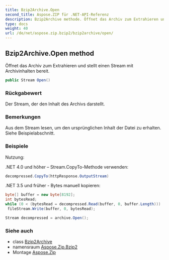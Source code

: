 ```yaml
---
title: Bzip2Archive.Open
second_title: Aspose.ZIP für .NET-API-Referenz
description: Bzip2Archive methode. Öffnet das Archiv zum Extrahieren und stellt einen Stream mit Archivinhalten bereit.
type: docs
weight: 40
url: /de/net/aspose.zip.bzip2/bzip2archive/open/
---
```

## Bzip2Archive.Open method

Öffnet das Archiv zum Extrahieren und stellt einen Stream mit Archivinhalten bereit.

```csharp
public Stream Open()
```

### Rückgabewert

Der Stream, der den Inhalt des Archivs darstellt.

### Bemerkungen

Aus dem Stream lesen, um den ursprünglichen Inhalt der Datei zu erhalten. Siehe Beispielabschnitt.

### Beispiele

Nutzung:

.NET 4.0 und höher – Stream.CopyTo-Methode verwenden:

```csharp
decompressed.CopyTo(httpResponse.OutputStream)
```

.NET 3.5 und früher - Bytes manuell kopieren:

```csharp
byte[] buffer = new byte[8192];
int bytesRead;
while (0 < (bytesRead = decompressed.Read(buffer, 0, buffer.Length)))
 fileStream.Write(buffer, 0, bytesRead);
```

```csharp
Stream decompressed = archive.Open();
```

### Siehe auch

* class [Bzip2Archive](../)
* namensraum [Aspose.Zip.Bzip2](../../bzip2archive/)
* Montage [Aspose.Zip](../../../)



